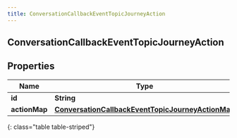 ```yaml
---
title: ConversationCallbackEventTopicJourneyAction
---
```

## ConversationCallbackEventTopicJourneyAction


## Properties

| Name | Type | Description | Notes |
| ------------ | ------------- | ------------- | ------------- |
| **id** | **String** |  |  [optional] |
| **actionMap** | [**ConversationCallbackEventTopicJourneyActionMap**](ConversationCallbackEventTopicJourneyActionMap.html) |  |  [optional] |
{: class="table table-striped"}



